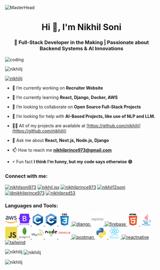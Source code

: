 ![MasterHead](https://i.pinimg.com/originals/bc/87/e5/bc87e5124f8d2cfe810d403adc96ad01.gif)
<h1 align="center">Hi 👋, I'm Nikhil Soni</h1>
<h3 align="center" style="font-weight: bold;">🚀 Full-Stack Developer in the Making | Passionate about Backend Systems & AI Innovations</h3>
<img align="center" width="100%" height="300px" alt="coding" src="https://cdn.dribbble.com/users/1355613/screenshots/10374655/media/5691629ca1e7389c34a9c0dae158b976.gif"/>

<p align="left"> <img src="https://komarev.com/ghpvc/?username=nikhilij&label=Profile%20views&color=0e75b6&style=flat" alt="nikhilij" /> </p>

<p align="left"> <a href="https://github.com/ryo-ma/github-profile-trophy"><img src="https://github-profile-trophy.vercel.app/?username=nikhilij" alt="nikhilij" /></a> </p>

- 🔭 I’m currently working on **Recruiter Website**

- 🌱 I’m currently learning **React, Django, Docker, AWS**

- 👯 I’m looking to collaborate on **Open Source Full-Stack Projects**

- 🤝 I’m looking for help with **AI-Based Projects, like use of NLP and LLM.**

- 👨‍💻 All of my projects are available at [https://github.com/nikhilij](https://github.com/nikhilij)

- 💬 Ask me about **React, Next.js, Node.js, Django**

- 📫 How to reach me **nikhilprince973@gmail.com**

- ⚡ Fun fact **I think I’m funny, but my code says otherwise 😄**

<h3 align="left">Connect with me:</h3>
<p align="left">
<a href="https://linkedin.com/in/nikhilsoni973" target="blank"><img align="center" src="https://raw.githubusercontent.com/rahuldkjain/github-profile-readme-generator/master/src/images/icons/Social/linked-in-alt.svg" alt="nikhilsoni973" height="30" width="40" /></a>
<a href="https://instagram.com/nikhil.jsx" target="blank"><img align="center" src="https://raw.githubusercontent.com/rahuldkjain/github-profile-readme-generator/master/src/images/icons/Social/instagram.svg" alt="nikhil.jsx" height="30" width="40" /></a>
<a href="https://www.hackerrank.com/nikhilprince973" target="blank"><img align="center" src="https://raw.githubusercontent.com/rahuldkjain/github-profile-readme-generator/master/src/images/icons/Social/hackerrank.svg" alt="nikhilprince973" height="30" width="40" /></a>
<a href="https://www.leetcode.com/nikhil12soni" target="blank"><img align="center" src="https://raw.githubusercontent.com/rahuldkjain/github-profile-readme-generator/master/src/images/icons/Social/leet-code.svg" alt="nikhil12soni" height="30" width="40" /></a>
<a href="https://www.hackerearth.com/@nikhilprince973" target="blank"><img align="center" src="https://raw.githubusercontent.com/rahuldkjain/github-profile-readme-generator/master/src/images/icons/Social/hackerearth.svg" alt="@nikhilprince973" height="30" width="40" /></a>
<a href="https://auth.geeksforgeeks.org/user/nikhilprsd53" target="blank"><img align="center" src="https://raw.githubusercontent.com/rahuldkjain/github-profile-readme-generator/master/src/images/icons/Social/geeks-for-geeks.svg" alt="nikhilprsd53" height="30" width="40" /></a>
</p>

<h3 align="left">Languages and Tools:</h3>
<p align="left"> <a href="https://aws.amazon.com" target="_blank" rel="noreferrer"> <img src="https://raw.githubusercontent.com/devicons/devicon/master/icons/amazonwebservices/amazonwebservices-original-wordmark.svg" alt="aws" width="40" height="40"/> </a> <a href="https://getbootstrap.com" target="_blank" rel="noreferrer"> <img src="https://raw.githubusercontent.com/devicons/devicon/master/icons/bootstrap/bootstrap-plain-wordmark.svg" alt="bootstrap" width="40" height="40"/> </a> <a href="https://www.cprogramming.com/" target="_blank" rel="noreferrer"> <img src="https://raw.githubusercontent.com/devicons/devicon/master/icons/c/c-original.svg" alt="c" width="40" height="40"/> </a> <a href="https://www.w3schools.com/cpp/" target="_blank" rel="noreferrer"> <img src="https://raw.githubusercontent.com/devicons/devicon/master/icons/cplusplus/cplusplus-original.svg" alt="cplusplus" width="40" height="40"/> </a> <a href="https://www.w3schools.com/css/" target="_blank" rel="noreferrer"> <img src="https://raw.githubusercontent.com/devicons/devicon/master/icons/css3/css3-original-wordmark.svg" alt="css3" width="40" height="40"/> </a> <a href="https://www.djangoproject.com/" target="_blank" rel="noreferrer"> <img src="https://cdn.worldvectorlogo.com/logos/django.svg" alt="django" width="40" height="40"/> </a> <a href="https://expressjs.com" target="_blank" rel="noreferrer"> <img src="https://raw.githubusercontent.com/devicons/devicon/master/icons/express/express-original-wordmark.svg" alt="express" width="40" height="40"/> </a> <a href="https://firebase.google.com/" target="_blank" rel="noreferrer"> <img src="https://www.vectorlogo.zone/logos/firebase/firebase-icon.svg" alt="firebase" width="40" height="40"/> </a> <a href="https://www.w3.org/html/" target="_blank" rel="noreferrer"> <img src="https://raw.githubusercontent.com/devicons/devicon/master/icons/html5/html5-original-wordmark.svg" alt="html5" width="40" height="40"/> </a> <a href="https://www.java.com" target="_blank" rel="noreferrer"> <img src="https://raw.githubusercontent.com/devicons/devicon/master/icons/java/java-original.svg" alt="java" width="40" height="40"/> </a> <a href="https://developer.mozilla.org/en-US/docs/Web/JavaScript" target="_blank" rel="noreferrer"> <img src="https://raw.githubusercontent.com/devicons/devicon/master/icons/javascript/javascript-original.svg" alt="javascript" width="40" height="40"/> </a> <a href="https://www.mongodb.com/" target="_blank" rel="noreferrer"> <img src="https://raw.githubusercontent.com/devicons/devicon/master/icons/mongodb/mongodb-original-wordmark.svg" alt="mongodb" width="40" height="40"/> </a> <a href="https://www.mysql.com/" target="_blank" rel="noreferrer"> <img src="https://raw.githubusercontent.com/devicons/devicon/master/icons/mysql/mysql-original-wordmark.svg" alt="mysql" width="40" height="40"/> </a> <a href="https://nodejs.org" target="_blank" rel="noreferrer"> <img src="https://raw.githubusercontent.com/devicons/devicon/master/icons/nodejs/nodejs-original-wordmark.svg" alt="nodejs" width="40" height="40"/> </a> <a href="https://www.oracle.com/" target="_blank" rel="noreferrer"> <img src="https://raw.githubusercontent.com/devicons/devicon/master/icons/oracle/oracle-original.svg" alt="oracle" width="40" height="40"/> </a> <a href="https://postman.com" target="_blank" rel="noreferrer"> <img src="https://www.vectorlogo.zone/logos/getpostman/getpostman-icon.svg" alt="postman" width="40" height="40"/> </a> <a href="https://www.python.org" target="_blank" rel="noreferrer"> <img src="https://raw.githubusercontent.com/devicons/devicon/master/icons/python/python-original.svg" alt="python" width="40" height="40"/> </a> <a href="https://reactjs.org/" target="_blank" rel="noreferrer"> <img src="https://raw.githubusercontent.com/devicons/devicon/master/icons/react/react-original-wordmark.svg" alt="react" width="40" height="40"/> </a> <a href="https://reactnative.dev/" target="_blank" rel="noreferrer"> <img src="https://reactnative.dev/img/header_logo.svg" alt="reactnative" width="40" height="40"/> </a> <a href="https://tailwindcss.com/" target="_blank" rel="noreferrer"> <img src="https://www.vectorlogo.zone/logos/tailwindcss/tailwindcss-icon.svg" alt="tailwind" width="40" height="40"/> </a> </p>

<p><img align="left" src="https://github-readme-stats.vercel.app/api/top-langs?username=nikhilij&show_icons=true&locale=en&layout=compact" alt="nikhilij" /></p>

<p>&nbsp;<img align="center" src="https://github-readme-stats.vercel.app/api?username=nikhilij&show_icons=true&locale=en" alt="nikhilij" /></p>

<p><img align="center" src="https://github-readme-streak-stats.herokuapp.com/?user=nikhilij&" alt="nikhilij" /></p>
